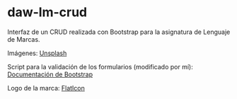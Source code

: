 # daw-lm-crud

Interfaz de un CRUD realizada con Bootstrap para la asignatura de Lenguaje de Marcas.

Imágenes: [Unsplash](https://unsplash.com)

Script para la validación de los formularios (modificado por mí): [Documentación de Bootstrap](https://getbootstrap.com/docs/5.1/forms/validation/#custom-styles)

Logo de la marca: [FlatIcon](https://www.flaticon.com)
